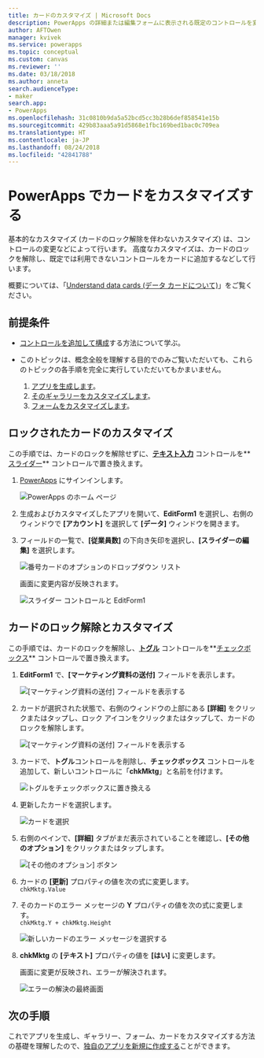 ```yaml
---
title: カードのカスタマイズ | Microsoft Docs
description: PowerApps の詳細または編集フォームに表示される既定のコントロールを変更します。
author: AFTOwen
manager: kvivek
ms.service: powerapps
ms.topic: conceptual
ms.custom: canvas
ms.reviewer: ''
ms.date: 03/18/2018
ms.author: anneta
search.audienceType:
- maker
search.app:
- PowerApps
ms.openlocfilehash: 31c0810b9da5a52bcd5cc3b28b6def858541e15b
ms.sourcegitcommit: 429b83aaa5a91d5868e1fbc169bed1bac0c709ea
ms.translationtype: HT
ms.contentlocale: ja-JP
ms.lasthandoff: 08/24/2018
ms.locfileid: "42841788"
---
```

# <a name="customize-a-card-in-powerapps"></a>PowerApps でカードをカスタマイズする
基本的なカスタマイズ (カードのロック解除を伴わないカスタマイズ) は、コントロールの変更などによって行います。 高度なカスタマイズは、カードのロックを解除し、既定では利用できないコントロールをカードに追加するなどして行います。

概要については、「[Understand data cards (データ カードについて)](working-with-cards.md)」をご覧ください。

## <a name="prerequisites"></a>前提条件

* [コントロールを追加して構成](add-configure-controls.md)する方法について学ぶ。
* このトピックは、概念全般を理解する目的でのみご覧いただいても、これらのトピックの各手順を完全に実行していただいてもかまいません。

  1. [アプリを生成します](data-platform-create-app.md)。
  2. [そのギャラリーをカスタマイズします](customize-layout-sharepoint.md)。
  3. [フォームをカスタマイズします](customize-forms-sharepoint.md)。

## <a name="customize-a-locked-card"></a>ロックされたカードのカスタマイズ
この手順では、カードのロックを解除せずに、**[テキスト入力](controls/control-text-input.md)** コントロールを**[スライダー](controls/control-slider.md)** コントロールで置き換えます。

1. [PowerApps](http://web.powerapps.com?utm_source=padocs&utm_medium=linkinadoc&utm_campaign=referralsfromdoc) にサインインします。

    ![PowerApps のホーム ページ](./media/customize-card/sign-in.png)

1. 生成およびカスタマイズしたアプリを開いて、**EditForm1** を選択し、右側のウィンドウで **[アカウント]** を選択して **[データ]** ウィンドウを開きます。

1. フィールドの一覧で、**[従業員数]** の下向き矢印を選択し、**[スライダーの編集]** を選択します。

    ![番号カードのオプションのドロップダウン リスト](./media/customize-card/card-selector.png)

    画面に変更内容が反映されます。

    ![スライダー コントロールと EditForm1](./media/customize-card/add-slider.png)

## <a name="unlock-and-customize-a-card"></a>カードのロック解除とカスタマイズ
この手順では、カードのロックを解除し、**[トグル](controls/control-toggle.md)** コントロールを**[チェックボックス](controls/control-check-box.md)** コントロールで置き換えます。

1. **EditForm1** で、**[マーケティング資料の送付]** フィールドを表示します。

    ![[マーケティング資料の送付] フィールドを表示する](./media/customize-card/show-field.png)

2. カードが選択された状態で、右側のウィンドウの上部にある **[詳細]** をクリックまたはタップし、ロック アイコンをクリックまたはタップして、カードのロックを解除します。

    ![[マーケティング資料の送付] フィールドを表示する](./media/customize-card/unlock-card.png)

1. カードで、**トグル**コントロールを削除し、**チェックボックス** コントロールを追加して、新しいコントロールに「**chkMktg**」と名前を付けます。

    ![トグルをチェックボックスに置き換える](./media/customize-card/add-checkbox.png)

1. 更新したカードを選択します。

    ![カードを選択](./media/customize-card/select-card.png)

1. 右側のペインで、**[詳細]** タブがまだ表示されていることを確認し、**[その他のオプション]** をクリックまたはタップします。

    ![[その他のオプション] ボタン](./media/customize-card/more-options.png)

1. カードの **[更新]** プロパティの値を次の式に変更します。
<br>`chkMktg.Value`

1. そのカードのエラー メッセージの **Y** プロパティの値を次の式に変更します。<br>
`chkMktg.Y + chkMktg.Height`

    ![新しいカードのエラー メッセージを選択する](./media/customize-card/select-error.png)

1. **chkMktg** の **[テキスト]** プロパティの値を **[はい]** に変更します。

    画面に変更が反映され、エラーが解決されます。

    ![エラーの解決の最終画面](./media/customize-card/final-screen.png)

## <a name="next-steps"></a>次の手順
これでアプリを生成し、ギャラリー、フォーム、カードをカスタマイズする方法の基礎を理解したので、[独自のアプリを新規に作成する](data-platform-create-app-scratch.md)ことができます。
